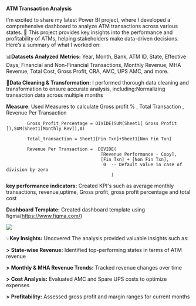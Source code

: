  **ATM Transaction Analysis**

I'm excited to share my latest Power BI project, where I developed a comprehensive dashboard to analyze ATM transactions across various states. 🏧 This project provides key insights into the performance and profitability of ATMs, helping stakeholders make data-driven decisions. Here’s a summary of what I worked on:

📊**Datasets Analyzed**
**Metrics:** Year, Month, Bank, ATM ID, State, Effective Days, Financial and Non-Financial Transactions, Monthly Revenue, MHA Revenue, Total Cost, Gross Profit, CRA, AMC, UPS AMC, and more.

🔄**Data Cleaning & Transformation:** I performed thorough data cleaning and transformation to ensure accurate analysis, including:Normalizing transaction data across multiple months

  **Measure**: Used Measures to calculate Gross profit % , Total Transaction , Revenue Per Transaction 

            Gross_Profit_Percentage = DIVIDE(SUM(Sheet1[ Gross Profit ]),SUM(Sheet1[Monthly Rev]),0)

            Total_transaction = Sheet1[Fin Txn]+Sheet1[Non Fin Txn]

            Revenue Per Transaction =  DIVIDE(
                                        [Revenue Performance - Copy],
                                        [Fin Txn] + [Non Fin Txn],
                                         0  -- Default value in case of division by zero
                                            )

 **key performance indicators:** Created KPI's such as average monthly transactions, revenue,uptime, Gross profit, gross profit percentage and total cost

 **Dashboard Template:** Created dashboard template using figma(https://www.figma.com/)
 
 
 <image src="https://github.com/Vijay-soundhariya/ATM-Transaction-Analysis-Dashboard/blob/main/ATM%20analytics%20template.png">


💡**Key Insights:** Uncovered The analysis provided valuable insights such as:

  **>** **State-wise Revenue:** Identified top-performing states in terms of ATM revenue
  
  **>** **Monthly & MHA Revenue Trends:** Tracked revenue changes over time
  
  **>** **Cost Analysis:** Evaluated AMC and Spare UPS costs to optimize expenses
  
  **>** **Profitability:** Assessed gross profit and margin ranges for current months
